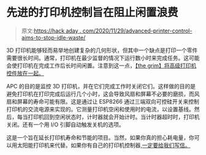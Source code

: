 # 先进的打印机控制旨在阻止闲置浪费

> 原文:[https://hack aday . com/2020/11/29/advanced-printer-control-aims-to-stop-idle-waste/](https://hackaday.com/2020/11/29/advanced-printer-control-aims-to-stop-idle-waste/)

3D 打印机能够轻而易举地创建复杂的几何形状，但其中一个缺点是打印一个零件需要很长时间。通常，打印机在最少监督的情况下运行数小时来完成任务。这可能会使打印机在完成工作后长时间闲置。注意到这一点，[【the grim】将高级打印机控件放在一起。](https://hackaday.io/project/176006-advanced-printer-control-apc)

APC 的目的是监控 3D 打印机，并在它们完成工作时关闭它们。这样做的目的是避免打印机在打印完成后运行几个小时，这会导致风扇和屏幕不必要的磨损，而风扇和屏幕的寿命可能有限。这是通过让 ESP8266 通过三端双向可控硅开关来控制打印机的交流电源来实现的。它测量打印机空闲和使用时的电流，以设置基线。然后，每当打印机回到空闲状态时，计时器就会开始计时。当计时器超时时，打印机关闭。还有一个用 I/O 引脚自动触发关机的选项。

这是一个旨在延长打印机寿命和节能的项目。当然，如果你真的担心耗电量，你可以用太阳能打印机来代替。如果你有自己的打印机控制器,[一定要给我们写信。](http://hackaday.com/submit-a-tip)
